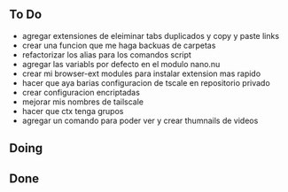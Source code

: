 ## To Do

- agregar extensiones de eleiminar tabs duplicados y copy y paste links
- crear una funcion que me haga backuas de carpetas
- refactorizar los alias para los comandos script
- agregar las variabls por defecto en el modulo nano.nu
- crear mi browser-ext modules para instalar extension mas rapido
- hacer que aya barias configuracion de tscale en repositorio privado
- crear configuracion encriptadas
- mejorar mis nombres de tailscale
- hacer que ctx tenga grupos
- agregar un comando para poder ver  y crear thumnails de videos

## Doing


## Done

